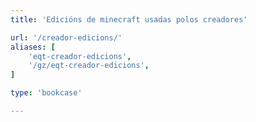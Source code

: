 ```yaml
---
title: 'Edicións de minecraft usadas polos creadores'

url: '/creador-edicions/'
aliases: [
    'eqt-creador-edicions',
    '/gz/eqt-creador-edicions',
]

type: 'bookcase'

---
```

